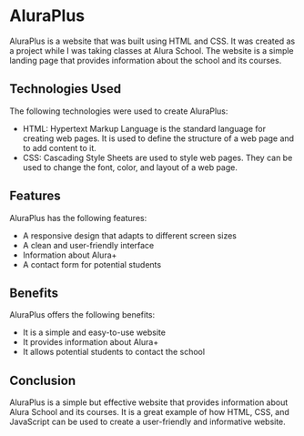  # AluraPlus
AluraPlus is a website that was built using HTML and CSS. It was created as a project while I was taking classes at Alura School. The website is a simple landing page that provides information about the school and its courses.
## Technologies Used
The following technologies were used to create AluraPlus:
* HTML: Hypertext Markup Language is the standard language for creating web pages. It is used to define the structure of a web page and to add content to it.
* CSS: Cascading Style Sheets are used to style web pages. They can be used to change the font, color, and layout of a web page.
## Features
AluraPlus has the following features:
* A responsive design that adapts to different screen sizes
* A clean and user-friendly interface
* Information about Alura+ 
* A contact form for potential students
## Benefits
AluraPlus offers the following benefits:
* It is a simple and easy-to-use website
* It provides information about Alura+
* It allows potential students to contact the school
## Conclusion
AluraPlus is a simple but effective website that provides information about Alura School and its courses. It is a great example of how HTML, CSS, and JavaScript can be used to create a user-friendly and informative website.
